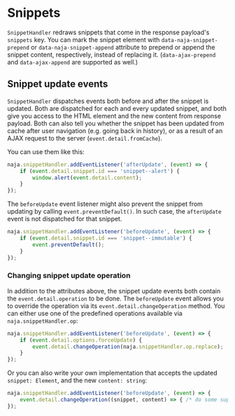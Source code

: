 # Snippets

`SnippetHandler` redraws snippets that come in the response payload's `snippets` key. You can mark the snippet element
with `data-naja-snippet-prepend` or `data-naja-snippet-append` attribute to prepend or append the snippet content,
respectively, instead of replacing it. (`data-ajax-prepend` and `data-ajax-append` are supported as well.)


## Snippet update events

`SnippetHandler` dispatches events both before and after the snippet is updated. Both are dispatched for each and every
updated snippet, and both give you access to the HTML element and the new content from response payload. Both can also
tell you whether the snippet has been updated from cache after user navigation (e.g. going back in history), or as
a result of an AJAX request to the server (`event.detail.fromCache`).

You can use them like this:

```js
naja.snippetHandler.addEventListener('afterUpdate', (event) => {
	if (event.detail.snippet.id === 'snippet--alert') {
		window.alert(event.detail.content);
	}
});
```

The `beforeUpdate` event listener might also prevent the snippet from updating by calling `event.preventDefault()`.
In such case, the `afterUpdate` event is not dispatched for that snippet.

```js
naja.snippetHandler.addEventListener('beforeUpdate', (event) => {
    if (event.detail.snippet.id === 'snippet--immutable') {
        event.preventDefault();
    }
});
```


### Changing snippet update operation

In addition to the attributes above, the snippet update events both contain the `event.detail.operation` to be done.
The `beforeUpdate` event allows you to override the operation via its `event.detail.changeOperation` method. You can
either use one of the predefined operations available via `naja.snippetHandler.op`:

```js
naja.snippetHandler.addEventListener('beforeUpdate', (event) => {
    if (event.detail.options.forceUpdate) {
        event.detail.changeOperation(naja.snippetHandler.op.replace);
    }
});
```

Or you can also write your own implementation that accepts the updated `snippet: Element`, and the new `content: string`:

```js
naja.snippetHandler.addEventListener('beforeUpdate', (event) => {
    event.detail.changeOperation((snippet, content) => { /* do some super clever Virtual DOM magic here */ });
});
```
